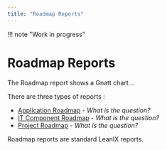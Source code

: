 ```yaml
---
title: "Roadmap Reports"
---
```


!!! note "Work in progress"

# Roadmap Reports

The Roadmap report shows a Gnatt chart...

There are three types of reports :

- [Application Roadmap](application-roadmap-reports.md) - *What is the question?*
- [IT Component Roadmap](it-component-roadmap-reports.md) - *What is the question?*
- [Project Roadmap](project-roadmap-reports.md) - *What is the question?*

Roadmap reports are standard LeanIX reports.
